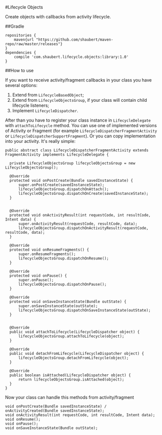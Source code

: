 #Lifecycle Objects

Create objects with callbacks from activity lifecycle.

##Gradle

    repositories {
        maven{url "https://github.com/shaubert/maven-repo/raw/master/releases"}
    }
    dependencies {
        compile 'com.shaubert.lifecycle.objects:library:1.0'
    }

##How to use

If you want to receive activity/fragment callbacks in your class you have several options:
 1. Extend from `LifecycleBasedObject`;
 2. Extend from `LifecycleObjectsGroup`, if your class will contain child lifecycle listeners;
 3. Implement `LifecycleDispatcher`.
 
After than you have to register your class instance in `LifecycleDelegate` with `attachToLifecycle` method. You can use one of implemented versions of Activity or Fragment (for example `LifecycleDispatcherFragmentActivity` or `LifecycleDispatcherSupportFragment`). Or you can copy implementation into your activity. It's really simple: 

    public abstract class LifecycleDispatcherFragmentActivity extends FragmentActivity implements LifecycleDelegate {
  
      private LifecycleObjectsGroup lifecycleObjectsGroup = new LifecycleObjectsGroup();
  
      @Override
      protected void onPostCreate(Bundle savedInstanceState) {
          super.onPostCreate(savedInstanceState);
          lifecycleObjectsGroup.dispatchOnAttach();
          lifecycleObjectsGroup.dispatchOnCreate(savedInstanceState);
      }

  
      @Override
      protected void onActivityResult(int requestCode, int resultCode, Intent data) {
          super.onActivityResult(requestCode, resultCode, data);
          lifecycleObjectsGroup.dispatchOnActivityResult(requestCode, resultCode, data);
      }
  
      @Override
      protected void onResumeFragments() {
          super.onResumeFragments();
          lifecycleObjectsGroup.dispatchOnResume();
      }
  
      @Override
      protected void onPause() {
          super.onPause();
          lifecycleObjectsGroup.dispatchOnPause();
      }
  
      @Override
      protected void onSaveInstanceState(Bundle outState) {
          super.onSaveInstanceState(outState);
          lifecycleObjectsGroup.dispatchOnSaveInstanceState(outState);
      }
  
  
      @Override
      public void attachToLifecycle(LifecycleDispatcher object) {
          lifecycleObjectsGroup.attachToLifecycle(object);
      }
  
      @Override
      public void detachFromLifecycle(LifecycleDispatcher object) {
          lifecycleObjectsGroup.detachFromLifecycle(object);
      }
  
      @Override
      public boolean isAttached(LifecycleDispatcher object) {
          return lifecycleObjectsGroup.isAttached(object);
      }
    }

Now your class can handle this methods from activity/fragment

    void onPostCreate(Bundle savedInstanceState) / onActivityCreated(Bundle savedInstanceState);
    void onActivityResult(int requestCode, int resultCode, Intent data);
    void onResume();
    void onPause();
    void onSaveInstanceState(Bundle outState);


